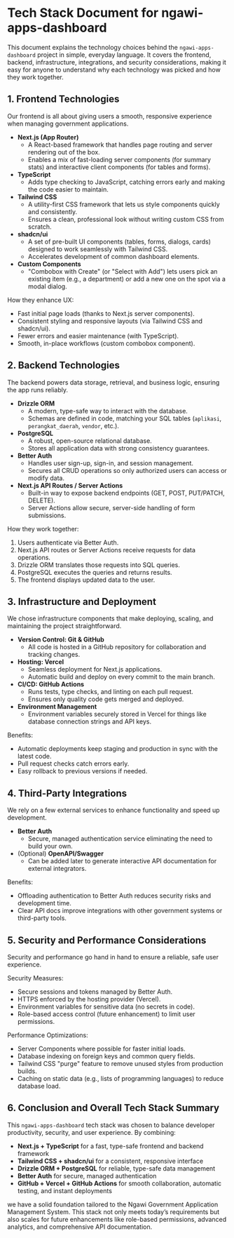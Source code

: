 # Tech Stack Document for ngawi-apps-dashboard

This document explains the technology choices behind the `ngawi-apps-dashboard` project in simple, everyday language. It covers the frontend, backend, infrastructure, integrations, and security considerations, making it easy for anyone to understand why each technology was picked and how they work together.

## 1. Frontend Technologies

Our frontend is all about giving users a smooth, responsive experience when managing government applications.

- **Next.js (App Router)**
  - A React-based framework that handles page routing and server rendering out of the box.
  - Enables a mix of fast-loading server components (for summary stats) and interactive client components (for tables and forms).
- **TypeScript**
  - Adds type checking to JavaScript, catching errors early and making the code easier to maintain.
- **Tailwind CSS**
  - A utility-first CSS framework that lets us style components quickly and consistently.
  - Ensures a clean, professional look without writing custom CSS from scratch.
- **shadcn/ui**
  - A set of pre-built UI components (tables, forms, dialogs, cards) designed to work seamlessly with Tailwind CSS.
  - Accelerates development of common dashboard elements.
- **Custom Components**
  - "Combobox with Create" (or "Select with Add") lets users pick an existing item (e.g., a department) or add a new one on the spot via a modal dialog.

How they enhance UX:

- Fast initial page loads (thanks to Next.js server components).
- Consistent styling and responsive layouts (via Tailwind CSS and shadcn/ui).
- Fewer errors and easier maintenance (with TypeScript).
- Smooth, in-place workflows (custom combobox component).

## 2. Backend Technologies

The backend powers data storage, retrieval, and business logic, ensuring the app runs reliably.

- **Drizzle ORM**
  - A modern, type-safe way to interact with the database.
  - Schemas are defined in code, matching your SQL tables (`aplikasi`, `perangkat_daerah`, `vendor`, etc.).
- **PostgreSQL**
  - A robust, open-source relational database.
  - Stores all application data with strong consistency guarantees.
- **Better Auth**
  - Handles user sign-up, sign-in, and session management.
  - Secures all CRUD operations so only authorized users can access or modify data.
- **Next.js API Routes / Server Actions**
  - Built-in way to expose backend endpoints (GET, POST, PUT/PATCH, DELETE).
  - Server Actions allow secure, server-side handling of form submissions.

How they work together:

1. Users authenticate via Better Auth.
2. Next.js API routes or Server Actions receive requests for data operations.
3. Drizzle ORM translates those requests into SQL queries.
4. PostgreSQL executes the queries and returns results.
5. The frontend displays updated data to the user.

## 3. Infrastructure and Deployment

We chose infrastructure components that make deploying, scaling, and maintaining the project straightforward.

- **Version Control: Git & GitHub**
  - All code is hosted in a GitHub repository for collaboration and tracking changes.
- **Hosting: Vercel**
  - Seamless deployment for Next.js applications.
  - Automatic build and deploy on every commit to the main branch.
- **CI/CD: GitHub Actions**
  - Runs tests, type checks, and linting on each pull request.
  - Ensures only quality code gets merged and deployed.
- **Environment Management**
  - Environment variables securely stored in Vercel for things like database connection strings and API keys.

Benefits:

- Automatic deployments keep staging and production in sync with the latest code.
- Pull request checks catch errors early.
- Easy rollback to previous versions if needed.

## 4. Third-Party Integrations

We rely on a few external services to enhance functionality and speed up development.

- **Better Auth**
  - Secure, managed authentication service eliminating the need to build your own.
- (Optional) **OpenAPI/Swagger**
  - Can be added later to generate interactive API documentation for external integrators.

Benefits:

- Offloading authentication to Better Auth reduces security risks and development time.
- Clear API docs improve integrations with other government systems or third-party tools.

## 5. Security and Performance Considerations

Security and performance go hand in hand to ensure a reliable, safe user experience.

Security Measures:

- Secure sessions and tokens managed by Better Auth.
- HTTPS enforced by the hosting provider (Vercel).
- Environment variables for sensitive data (no secrets in code).
- Role-based access control (future enhancement) to limit user permissions.

Performance Optimizations:

- Server Components where possible for faster initial loads.
- Database indexing on foreign keys and common query fields.
- Tailwind CSS "purge" feature to remove unused styles from production builds.
- Caching on static data (e.g., lists of programming languages) to reduce database load.

## 6. Conclusion and Overall Tech Stack Summary

This `ngawi-apps-dashboard` tech stack was chosen to balance developer productivity, security, and user experience. By combining:

- **Next.js + TypeScript** for a fast, type-safe frontend and backend framework
- **Tailwind CSS + shadcn/ui** for a consistent, responsive interface
- **Drizzle ORM + PostgreSQL** for reliable, type-safe data management
- **Better Auth** for secure, managed authentication
- **GitHub + Vercel + GitHub Actions** for smooth collaboration, automatic testing, and instant deployments

we have a solid foundation tailored to the Ngawi Government Application Management System. This stack not only meets today’s requirements but also scales for future enhancements like role-based permissions, advanced analytics, and comprehensive API documentation.